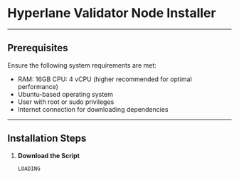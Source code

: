 # Hyperlane Validator Node Installer

---

## Prerequisites
Ensure the following system requirements are met:
- RAM: 16GB CPU: 4 vCPU (higher recommended for optimal performance)
- Ubuntu-based operating system
- User with root or sudo privileges
- Internet connection for downloading dependencies

---

## Installation Steps

1. **Download the Script**
   ```bash
   LOADING
   ```
